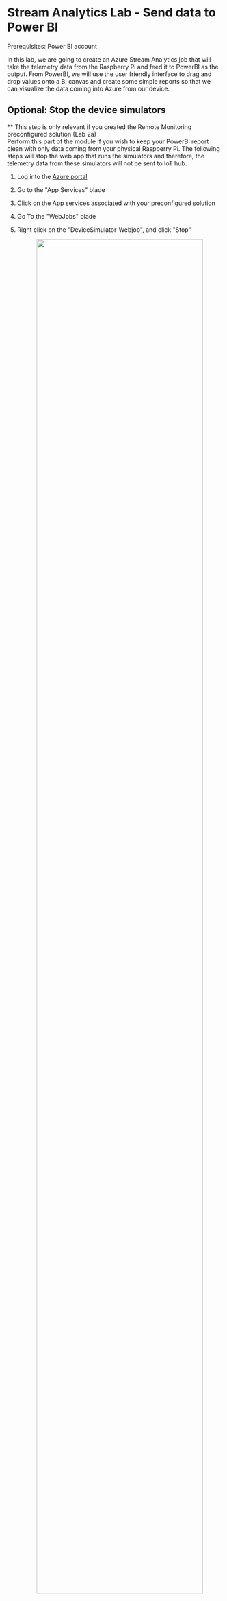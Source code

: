 # Stream Analytics Lab - Send data to Power BI

Prerequisites: Power BI account

In this lab, we are going to create an Azure Stream Analytics job that will take the telemetry data from the Raspberry Pi and feed it to PowerBI as the output. From PowerBI, we will use the user friendly interface to drag and drop values onto a BI canvas and create some simple reports so that we can visualize the data coming into Azure from our device. 

## Optional: Stop the device simulators 

** This step is only relevant if you created the Remote Monitoring preconfigured solution (Lab 2a)<BR>
Perform this part of the module if you wish to keep your PowerBI report clean with only data coming from your physical Raspberry Pi. The following steps will stop the web app that runs the simulators and therefore, the telemetry data from these simulators will not be sent to IoT hub. 

1. Log into the [Azure portal](https://ms.portal.azure.com)
2. Go to the "App Services" blade
3. Click on the App services associated with your preconfigured solution
4. Go To the "WebJobs" blade
5. Right click on the "DeviceSimulator-Webjob", and click "Stop"
  
     <p align="center">
         <img src="/HOL/IOTHubPiHackathon/images/StopDeviceSimulator.jpg" width="90%" height="90%"/> 
      </p>    <BR>
  
## Create Azure Stream Analytics (ASA) Job

1. Log into the [Azure portal](https://ms.portal.azure.com)
2. Add an Azure Stream Analytics (ASA) Job
  - Click on "+ New"
  
     <p align="center">
         <img src="/HOL/IOTHubPiHackathon/images/AzureNewButton.jpg" width="30%" height="30%"/> 
      </p>    
  
  - In the "Search the marketplace" file, type in "Stream Analytics". Click on the "Stream Analytics job" option that shows up. 
  
     <p align="center">
         <img src="/HOL/IOTHubPiHackathon/images/newASA.jpg" width="40%" height="40%" /> 
     </p>    
  
    1. Click on the "Stream Analytics job" that shows up in the results. Click "Create".
  
       <p align="center">
          <img src="/HOL/IOTHubPiHackathon/images/newASA1.jpg" width="50%" height="50%" /> 
       </p>    
      
    1. Enter a name for your job.  eg. "HandsOnLab-PowerBI" 
    1. Choose your subscription.
    1. Choose a Resource Group. Use the existing Resource Group that was created previously. This will make it easier to delete all the resources when you are done with the lab. 
  - Choose a Location.  eg. East US
  - Select "Cloud" for the Hosting Environment. With the IoT Edge gateway solution, you can now push ASA jobs down to the edge and have ASA jobs run locally on premise on your gateway solution. In these labs, we are going to use the cloud ASA job to filter out data streaming through IoT Hub and pass that data down to PowerBI. 
  - Click "Create". Feel free to click the "Pin to dashboard" check box. This will add the newly created ASA service to the main Azure portal dashboard. 
      
      <p align="center">
         <img src="/HOL/IOTHubPiHackathon/images/newASA4.jpg" width="30%" height="30%" /> 
      </p>   
  
  - Wait for the job to be created. You will see a notification banner that will pop up in the top right corner of the Azure portal to indicate the status of the job. This banner will disappear automatically. If you wish to see all the past notifications, click the bell icon. 
      
      <p align="center">
         <img src="/HOL/IOTHubPiHackathon/images/AzureNotification.jpg" width="50%" height="50%" /> 
      </p>   
  
- Next, you will add an Input for the Stream Analytics job. 
  1. If you pinned the ASA service to the dashboard, you will see the ASA tile on the main Azure portal page. Click it. 
      
      <p align="center">
         <img src="/HOL/IOTHubPiHackathon/images/clickASA1.jpg" width="30%" height="30%" /> 
      </p>   
       
     If not, click "Resource Groups" -> Your *resource group name* -> Your *ASA name*
      
      <p align="center">
         <img src="/HOL/IOTHubPiHackathon/images/clickASA2.jpg" /> 
      </p>   
       
  - Under the "Job Topology" category, click on "Inputs".
  - Click "+ Add Stream Input".
  
      
      <p align="center">
         <img src="/HOL/IOTHubPiHackathon/images/addInput1.jpg" width="50%" height="50%" /> 
      </p>   
      
  - In the pop up menu that appears, select "IoT Hub" 
      <p align="center">
         <img src="/HOL/IOTHubPiHackathon/images/selectIoTHub.jpg" width="30%" height="30%" /> 
      </p>  
  
  - In the "New Input" blade that appears, fill in the fields:
    - Input Alias: This is a free form text name for the input to the ASA job. eg. "IoTHub"
    - Choose "Select IoT Hub from your subscriptions". We will be connecting the ASA job to the IoT Hub you created and collecting streaming data from that existing IoT Hub
    - Subscription: Choose the name of your IoT Hub from your current subscription
    - IoT Hub: Choose the IoT Hub you have been using for the lab
    - Endpoint: Messaging
    - Shared Access Policy Name: iothubowner
    - Consumer Group: asa (we created this earlier)
    - Event Serialization Format: JSON
    - Encoding: UTF-8
    - Event Compression Type: None
    - Click "Save" and wait for the input to be created. 
    <p align="center">
       <img src="/HOL/IOTHubPiHackathon/images/ASANewInput.jpg" width="30%" height="30%" /> 
    </p>   
  
- Next, add an Output for the Stream Analytics job.
  1. Under the "Job Topology" category, click on "Outputs". 
        
      <p align="center">
         <img src="/HOL/IOTHubPiHackathon/images/addOutput.jpg" width="50%" height="50%" /> 
      </p>   
  
  1. Click "+ Add" in the blade to the right and select "PowerBI"
  1. Fill out the values in the "New Output" blade. 
    - Enter in any free form text for the "Output alias". eg. "PowerBI"
    - Click the "Authorize" button to make the connection to your PowerBI account. In the pop-up window that appears, enter in your PowerBI username and password. Once you enter in the correct credentials, the "Group Workspaces" drop down field should populate. 
    - Choose the workspace that you want the ASA streaming data to be stored. eg. "My workspace"
 
    <p align="center">
       <img src="/HOL/IOTHubPiHackathon/images/powerBIOutput.jpg" width="30%" height="30%" /> 
    </p>      
    
    - A new window will open requiring credentials to authorize the connection to PowerBI. Enter your credentials and click "Sign in".
    <p align="center">
       <img src="/HOL/IOTHubPiHackathon/images/authorizePBI.jpg" width="50%" height="50%" /> 
    </p>      
       
    - Enter a Dataset name.  A dataset is a collection of data tables.  eg. Raspberry Pi Dataset
    - Enter a Table Name. eg. Raspberry Pi Data Table
    - Click "Save"
    <p align="center">
       <img src="/HOL/IOTHubPiHackathon/images/powerBIOutput2.jpg" width="30%" height="30%" /> 
    </p>      
       
    1. Wait for the input and output to be created.  Check the Notifications in the portal for a successful connection test. 
- Create an ASA Query.
  1. Under the "Job Topology" category, click on "Query". The inline query editing tool will already have some stub code inserted. You will make some modifications to the query. 
  1. Enter the following query: 
 
    SELECT 
      * 
    INTO  
      [PowerBI] 
    FROM 
      [IoTHub] 
         
   1. Click "Save". 
   1. If you wish to run a test on your newly generated query, you will need to upload some sample data that the ASA Query tool will use to run the query. To generate a sample file, you can either manually generate your own file or get a sampling of data from the IoT Hub input. Click the elipses (...) beside the IoTHub input and click "Sample data from input" to start collecting data. Click the "Upload sample data from file" option once you have created a sample file and then run the query test by clicking the "Test" button. 
   
      <p align="center">
         <img src="/HOL/IOTHubPiHackathon/images/ASAQuery.jpg" width="50%" height="50%" /> 
      </p>      
       
- Start the ASA Job
  1. Click on "Overview" 
  1. Click the "Start" button
   
      <p align="center">
         <img src="/HOL/IOTHubPiHackathon/images/startASA.jpg" width="50%" height="50%" /> 
      </p>  
      
  1. For the "Job output start time", click "Now"
  1. Click "Start"
   
      <p align="center">
         <img src="/HOL/IOTHubPiHackathon/images/startASA2.jpg" width="50%" height="50%" /> 
      </p>  
          
## View Data in Power BI
1. Open Power BI in a web browser - https://powerbi.microsoft.com
2. Sign in
3. Go to the bottom of the bar on the left.  Expand "My Workspace" and select the dataset that you configured in Azure Stream Analytics (eg. Raspberry Pi Dataset). If you don't see the dataset that you created in the list, it's likely that no data has been streamed into your ASA job yet. Make sure that your ASA job has started and that there's input and output event showing up in your monitoring graph. Ask an instructor for assistance if you have any issues with this. 
   
      <p align="center">
         <img src="/HOL/IOTHubPiHackathon/images/PowerBILab.png" width="80%" height="80%" /> 
      </p>  
            
4. In the "Fields" bar (far right), select EventEnqueuedUtcTime and Temperature
   
      <p align="center">
         <img src="/HOL/IOTHubPiHackathon/images/Fields.jpg" width="50%" height="50%" /> 
      </p>  
      
5. Select "Line Chart" from the visualizations.  You now see your Pi data in a line chart
   
      <p align="center">
         <img src="/HOL/IOTHubPiHackathon/images/Visualizations.jpg" width="50%" height="50%" /> 
      </p>  
      
6. Save your report.
7. Click on the "Pin Visual" button on the chart
   
      <p align="center">
         <img src="/HOL/IOTHubPiHackathon/images/Pin.jpg" width="50%" height="50%" /> 
      </p>  
      
8. Click on "New Dashboard"
9. Type in a name for your dashboard.  eg. "Raspberry Dashboard"
10. Your trend is now viewable as a dashboard.  You can also view the dashboard from a mobile app


[Next lab - 5 Azure Functions](/HOL/IOTHubPiHackathon/AzureFunction)

[Back to Main HOL Instructions](/HOL/IOTHubPiHackathon/README.md)
